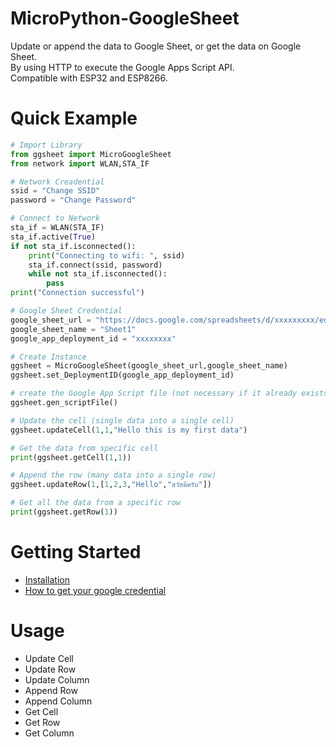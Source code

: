 # MicroPython-GoogleSheet
Update or append the data to Google Sheet, or get the data on Google Sheet.  
By using HTTP to execute the Google Apps Script API.  
Compatible with ESP32 and ESP8266.

# Quick Example 
```python
# Import Library 
from ggsheet import MicroGoogleSheet
from network import WLAN,STA_IF

# Network Creadential 
ssid = "Change SSID"    
password = "Change Password"

# Connect to Network
sta_if = WLAN(STA_IF)
sta_if.active(True)
if not sta_if.isconnected():
    print("Connecting to wifi: ", ssid)
    sta_if.connect(ssid, password)
    while not sta_if.isconnected():
        pass
print("Connection successful")

# Google Sheet Credential 
google_sheet_url = "https://docs.google.com/spreadsheets/d/xxxxxxxxx/edit#gid=0"
google_sheet_name = "Sheet1"
google_app_deployment_id = "xxxxxxxx"

# Create Instance 
ggsheet = MicroGoogleSheet(google_sheet_url,google_sheet_name)
ggsheet.set_DeploymentID(google_app_deployment_id)

# create the Google App Script file (not necessary if it already exists).
ggsheet.gen_scriptFile()

# Update the cell (single data into a single cell)
ggsheet.updateCell(1,1,"Hello this is my first data")

# Get the data from specific cell 
print(ggsheet.getCell(1,1))

# Append the row (many data into a single row)
ggsheet.updateRow(1,[1,2,3,"Hello","สวัสดีครับ"])

# Get all the data from a specific row
print(ggsheet.getRow(1))
```

# Getting Started
- [Installation](https://github.com/PerfecXX/MicroPython-GoogleSheet/blob/main/doc/md/installation.md)
- [How to get your google credential](https://github.com/PerfecXX/MicroPython-GoogleSheet/blob/main/doc/md/get_google_credential.md)

# Usage
- Update Cell
- Update Row
- Update Column
- Append Row
- Append Column
- Get Cell
- Get Row
- Get Column

